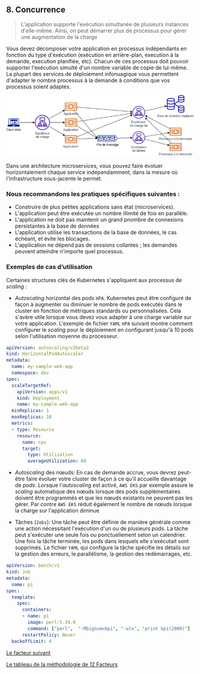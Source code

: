 ## 8. Concurrence

> L'application supporte l'exécution simultanée de plusieurs instances d'elle-même. Ainsi, on peut démarrer plus de processus pour gérer une augmentation de la charge

Vous devez décomposer votre application en processus indépendants en fonction du type d'exécution (exécution en arrière-plan, execution à la demande, execution planifiée, etc). Chacun de ces processus doit pouvoir supporter l'exécution simulté d'un nombre variable de copie de lui-même. La plupart des services de déploiement infonuagique vous permettent d'adapter le nombre processus à la demande à conditions que vos processus soient adaptés.

![](../images/concurrence.png)

Dans une architecture microservices, vous pouvez faire évoluer horizontalement chaque service indépendamment, dans la mesure où l'infrastructure sous-jacente le permet.

### Nous recommandons les pratiques spécifiques suivantes :

- Construire de plus petites applications sans état (microservices).
- L'application peut être exécutée un nombre illimité de fois en parallèle.
- L'application ne doit pas maintenir un grand pnombre de connexions persistantes à la base de données 
- L'application utilise les transactions de la base de données, le cas échéant, et évite les blocages.
- L'application ne dépend pas de sessions collantes ; les demandes peuvent atteindre n'importe quel processus.

### Exemples de cas d’utilisation

Certaines structures clés de Kubernetes s'appliquent aux processus de *scaling* :

- *Autoscaling* horizontal des pods `HPA`. Kubernetes peut être configuré de façon à augmenter ou diminuer le nombre de pods exécutés dans le cluster en fonction de métriques standards ou personnalisées. Cela s'avère utile lorsque vous devez vous adapter à une charge variable sur votre application. L'exemple de fichier `YAML` `HPA` suivant montre comment configurer le *scaling* pour le déploiement en configurant jusqu'à 10 pods selon l'utilisation moyenne du processeur.

```yml
apiVersion: autoscaling/v2beta2
kind: HorizontalPodAutoscaler
metadata:
  name: my-sample-web-app
  namespace: dev
spec:
  scaleTargetRef:
    apiVersion: apps/v1
    kind: Deployment
    name: my-sample-web-app
  minReplicas: 1
  maxReplicas: 10
  metrics:
  - type: Resource
    resource:
      name: cpu
      target:
        type: Utilization
        averageUtilization: 60
```

- *Autoscaling* des nœuds: En cas de demande accrue, vous devrez peut-être faire évoluer votre cluster de façon à ce qu'il accueille davantage de *pods*. Lorsque l'*autoscaling* est activé, `AWS EKS` par exemple assure le *scaling* automatique des nœuds lorsque des pods supplémentaires doivent être programmés et que les nœuds existants ne peuvent pas les gérer. Par contre `AWS EKS` réduit également le nombre de nœuds lorsque la charge sur l'application diminue 


- Tâches (`Jobs`): Une tâche peut être définie de manière générale comme une action nécessitant l'exécution d'un ou de plusieurs pods. La tâche peut s'exécuter une seule fois ou ponctuellement selon un calendrier. Une fois la tâche terminée, les pods dans lesquels elle s'exécutait sont supprimés. Le fichier `YAML` qui configure la tâche spécifie les détails sur la gestion des erreurs, le parallélisme, la gestion des redémarrages, etc.

```yml
apiVersion: batch/v1
kind: Job
metadata:
  name: pi
spec:
  template:
    spec:
      containers:
      - name: pi
        image: perl:5.34.0
        command: ["perl",  "-Mbignum=bpi", "-wle", "print bpi(2000)"]
      restartPolicy: Never
  backoffLimit: 4
```


[Le facteur suivant](./9_jetable.md)

[Le tableau de la méthodologie de 12 Facteurs](../README.md)